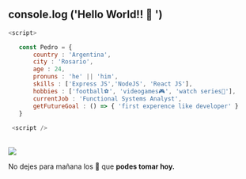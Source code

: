  ##  console.log ('Hello World!! 👋 ')
 
 ```js
 <script>
 
    const Pedro = {
        country : 'Argentina',
        city : 'Rosario',
        age : 24,
        pronuns : 'he' || 'him',
        skills : ['Express JS','NodeJS', 'React JS'],
        hobbies : ['football⚽', 'videogames🎮', 'watch series🍿'],
        currentJob : 'Functional Systems Analyst',
        getFutureGoal : () => { 'first experence like developer' }
    }
    
  <script />
 
 ```
 
 <br>
 <a href= 'https://www.codewars.com/users/pedrojrb'><img src="https://www.codewars.com/users/pedrojrb/badges/small" /></a>
 <br>


 No dejes para mañana los 🧉 que __podes tomar hoy.__
